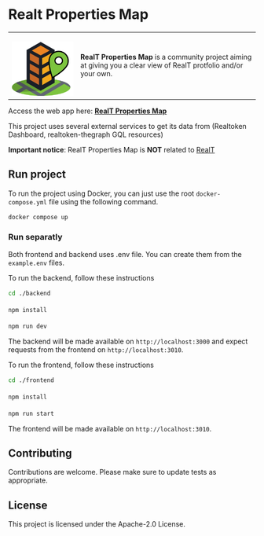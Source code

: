 # Realt Properties Map
|  |  |
| -- | -- |
| <img src="https://github.com/mfrederic/realt-properties-map/blob/main/frontend/public/RealT_Logo.png?raw=true" width="300" alt="RealT Properties Map Logo"> | __RealT Properties Map__ is a community project aiming at giving you a clear view of RealT protfolio and/or your own. |

Access the web app here: __[RealT Properties Map](https://rpm.mighte.app/)__

This project uses several external services to get its data from (Realtoken Dashboard, realtoken-thegraph GQL resources)

__Important notice__: RealT Properties Map is __NOT__ related to [RealT](https://realt.co/)

## Run project

To run the project using Docker, you can just use the root `docker-compose.yml` file using the following command.
```sh
docker compose up
```

### Run separatly

Both frontend and backend uses .env file. You can create them from the `example.env` files.

To run the backend, follow these instructions

```sh
cd ./backend

npm install

npm run dev
```

The backend will be made available on `http://localhost:3000` and expect requests from the frontend on `http://localhost:3010`.

To run the frontend, follow these instructions

```sh
cd ./frontend

npm install

npm run start
```

The frontend will be made available on `http://localhost:3010`.

## Contributing

Contributions are welcome. Please make sure to update tests as appropriate.

## License

This project is licensed under the Apache-2.0 License.
